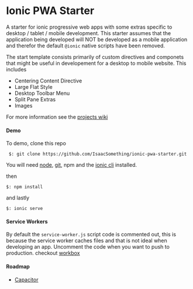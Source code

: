 # Ionic PWA Starter
A starter for ionic progressive web apps with some extras specific to desktop / tablet / mobile development. This starter assumes that the application being developed will
NOT be developed as a mobile application and therefor the default `@ionic` native scripts have been removed.

The start template consists primarily of custom directives and componets that might be useful in developement for a desktop to mobile website. This includes

  - Centering Content Directive
  - Large Flat Style
  - Desktop Toolbar Menu
  - Split Pane Extras
  - Images

For more information see the [projects wiki](https://github.com/IsaacSomething/ionic-pwa-starter/wiki)

#### Demo

To demo, clone this repo

     $: git clone https://github.com/IsaacSomething/ionic-pwa-starter.git

You will need [node](https://nodejs.org/en/), [git](https://git-scm.com/downloads), npm and the [ionic cli](https://ionicframework.com/docs/cli/#installation) installed.

then

    $: npm install

and lastly

    $: ionic serve


#### Service Workers

By default the `service-worker.js` script code is commented out, this is because the service worker caches files and that is not ideal when developing an app. Uncomment the code when you want to push to production.
checkout [workbox](https://developers.google.com/web/tools/workbox/)

#### Roadmap
 - [Capacitor](https://capacitor.ionicframework.com/docs/basics/progressive-web-app)
